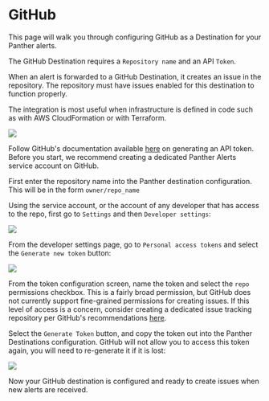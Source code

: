 # GitHub

This page will walk you through configuring GitHub as a Destination for your Panther alerts.

The GitHub Destination requires a `Repository name` and an API `Token`.

When an alert is forwarded to a GitHub Destination, it creates an issue in the repository. The repository must have issues enabled for this destination to function properly.

The integration is most useful when infrastructure is defined in code such as with AWS CloudFormation or with Terraform.

![](<../../../.gitbook/assets/github-panther (2).png>)

Follow GitHub's documentation available [here](https://help.github.com/en/github/authenticating-to-github/creating-a-personal-access-token-for-the-command-line) on generating an API token. Before you start, we recommend creating a dedicated Panther Alerts service account on GitHub.

First enter the repository name into the Panther destination configuration. This will be in the form `owner/repo_name`

Using the service account, or the account of any developer that has access to the repo, first go to `Settings` and then `Developer settings`:

![](<../../../.gitbook/assets/github1 (11).png>)

From the developer settings page, go to `Personal access tokens` and select the `Generate new token` button:

![](<../../../.gitbook/assets/github2 (10).png>)

From the token configuration screen, name the token and select the `repo` permissions checkbox. This is a fairly broad permission, but GitHub does not currently support fine-grained permissions for creating issues. If this level of access is a concern, consider creating a dedicated issue tracking repository per GitHub's recommendations [here](https://help.github.com/en/github/creating-cloning-and-archiving-repositories/creating-an-issues-only-repository).

Select the `Generate Token` button, and copy the token out into the Panther Destinations configuration. GitHub will not allow you to access this token again, you will need to re-generate it if it is lost:

![](<../../../.gitbook/assets/github3 (9) (12) (6) (1) (5).png>)

Now your GitHub destination is configured and ready to create issues when new alerts are received.
